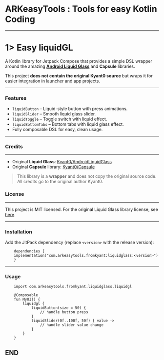 # ARKeasyTools : Tools for easy Kotlin Coding

---

# 1> Easy liquidGL

A Kotlin library for Jetpack Compose that provides a simple DSL wrapper around the amazing **[Android Liquid Glass](https://github.com/Kyant0/AndroidLiquidGlass)** and **Capsule** libraries.

This project **does not contain the original Kyant0 source** but wraps it for easier integration in launcher and app projects.

---

### Features

- `liquidButton` – Liquid-style button with press animations.
- `liquidSlider` – Smooth liquid glass slider.
- `liquidToggle` – Toggle switch with liquid effect.
- `liquidBottomTabs` – Bottom tabs with liquid glass effect.
- Fully composable DSL for easy, clean usage.

---

### Credits
-------

* Original **Liquid Glass**: [Kyant0/AndroidLiquidGlass](https://github.com/Kyant0/AndroidLiquidGlass?utm_source=chatgpt.com)
* Original **Capsule** library: [Kyant0/Capsule](https://github.com/Kyant0/Capsule?utm_source=chatgpt.com)

> This library is a **wrapper** and does not copy the original source code. All credits go to the original author Kyant0.

### License
-------

This project is MIT licensed. For the original Liquid Glass library license, see [here](https://github.com/Kyant0/AndroidLiquidGlass/blob/main/LICENSE.md).

---

### Installation

Add the JitPack dependency (replace `<version>` with the release version):


        dependencies {
        implementation("com.arkeasytools.fromkyant:liquidglass:<version>")
        }


---

### Usage


        import com.arkeasytools.fromkyant.liquidglass.liquidgl
    
        @Composable
        fun MyUI() {
            liquidgl {
                liquidButton(size = 50) { 
                    // handle button press
                }
                liquidSlider(0f..100f, 50f) { value ->
                    // handle slider value change
                }
            }
        }

## END ##
